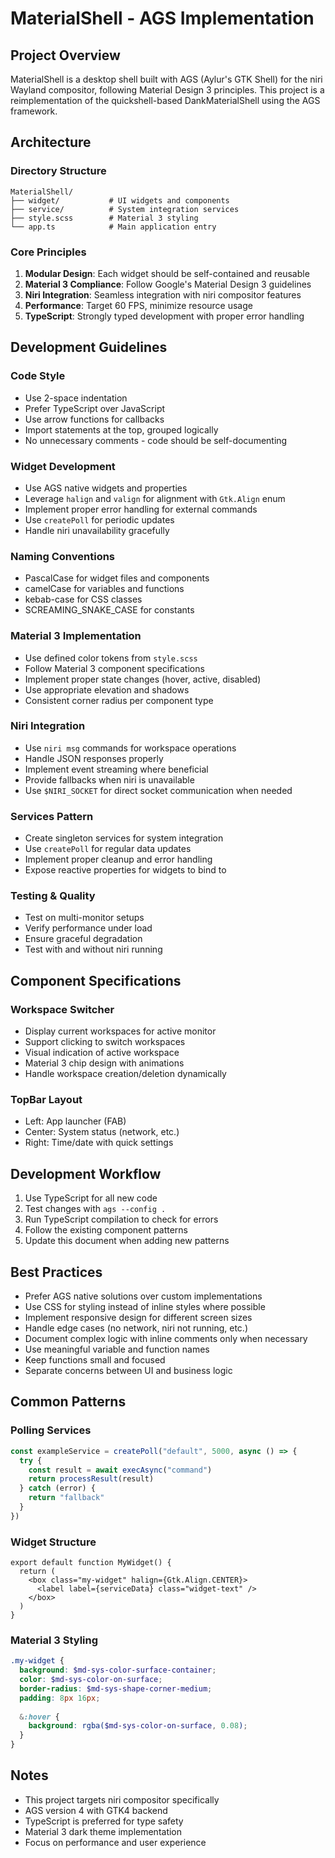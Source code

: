 # MaterialShell - AGS Implementation

## Project Overview
MaterialShell is a desktop shell built with AGS (Aylur's GTK Shell) for the niri Wayland compositor, following Material Design 3 principles. This project is a reimplementation of the quickshell-based DankMaterialShell using the AGS framework.

## Architecture

### Directory Structure
```
MaterialShell/
├── widget/           # UI widgets and components
├── service/          # System integration services  
├── style.scss        # Material 3 styling
└── app.ts            # Main application entry
```

### Core Principles
1. **Modular Design**: Each widget should be self-contained and reusable
2. **Material 3 Compliance**: Follow Google's Material Design 3 guidelines
3. **Niri Integration**: Seamless integration with niri compositor features
4. **Performance**: Target 60 FPS, minimize resource usage
5. **TypeScript**: Strongly typed development with proper error handling

## Development Guidelines

### Code Style
- Use 2-space indentation
- Prefer TypeScript over JavaScript
- Use arrow functions for callbacks
- Import statements at the top, grouped logically
- No unnecessary comments - code should be self-documenting

### Widget Development
- Use AGS native widgets and properties
- Leverage `halign` and `valign` for alignment with `Gtk.Align` enum
- Implement proper error handling for external commands
- Use `createPoll` for periodic updates
- Handle niri unavailability gracefully

### Naming Conventions
- PascalCase for widget files and components
- camelCase for variables and functions
- kebab-case for CSS classes
- SCREAMING_SNAKE_CASE for constants

### Material 3 Implementation
- Use defined color tokens from `style.scss`
- Follow Material 3 component specifications
- Implement proper state changes (hover, active, disabled)
- Use appropriate elevation and shadows
- Consistent corner radius per component type

### Niri Integration
- Use `niri msg` commands for workspace operations
- Handle JSON responses properly
- Implement event streaming where beneficial
- Provide fallbacks when niri is unavailable
- Use `$NIRI_SOCKET` for direct socket communication when needed

### Services Pattern
- Create singleton services for system integration
- Use `createPoll` for regular data updates
- Implement proper cleanup and error handling
- Expose reactive properties for widgets to bind to

### Testing & Quality
- Test on multi-monitor setups
- Verify performance under load
- Ensure graceful degradation
- Test with and without niri running

## Component Specifications

### Workspace Switcher
- Display current workspaces for active monitor
- Support clicking to switch workspaces
- Visual indication of active workspace
- Material 3 chip design with animations
- Handle workspace creation/deletion dynamically

### TopBar Layout
- Left: App launcher (FAB)
- Center: System status (network, etc.)
- Right: Time/date with quick settings

## Development Workflow
1. Use TypeScript for all new code
2. Test changes with `ags --config .`
3. Run TypeScript compilation to check for errors
4. Follow the existing component patterns
5. Update this document when adding new patterns

## Best Practices
- Prefer AGS native solutions over custom implementations
- Use CSS for styling instead of inline styles where possible
- Implement responsive design for different screen sizes
- Handle edge cases (no network, niri not running, etc.)
- Document complex logic with inline comments only when necessary
- Use meaningful variable and function names
- Keep functions small and focused
- Separate concerns between UI and business logic

## Common Patterns

### Polling Services
```typescript
const exampleService = createPoll("default", 5000, async () => {
  try {
    const result = await execAsync("command")
    return processResult(result)
  } catch (error) {
    return "fallback"
  }
})
```

### Widget Structure
```tsx
export default function MyWidget() {
  return (
    <box class="my-widget" halign={Gtk.Align.CENTER}>
      <label label={serviceData} class="widget-text" />
    </box>
  )
}
```

### Material 3 Styling
```scss
.my-widget {
  background: $md-sys-color-surface-container;
  color: $md-sys-color-on-surface;
  border-radius: $md-sys-shape-corner-medium;
  padding: 8px 16px;
  
  &:hover {
    background: rgba($md-sys-color-on-surface, 0.08);
  }
}
```

## Notes
- This project targets niri compositor specifically
- AGS version 4 with GTK4 backend
- TypeScript is preferred for type safety
- Material 3 dark theme implementation
- Focus on performance and user experience